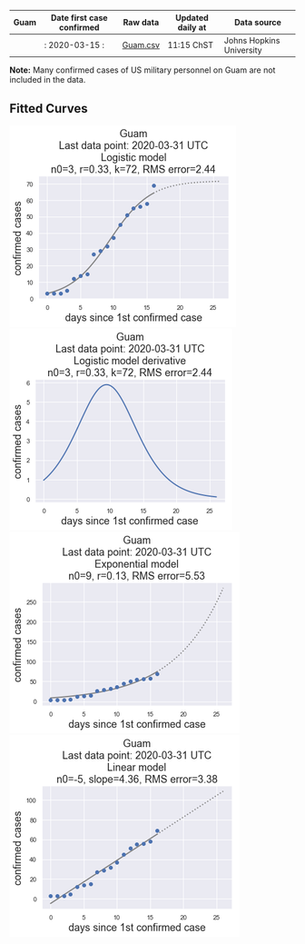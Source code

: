 | Guam | Date first case confirmed | Raw data | Updated daily at| Data source |
| ---  | --- |---|---|---|
|      | : 2020-03-15 :           | [Guam.csv](Guam.csv) | 11:15 ChST |Johns Hopkins University|

**Note:** Many confirmed cases of US military personnel on Guam are not included in the data. 

## Fitted Curves
![](images/Guam-logistic_model-latest.png)
![](images/Guam-logistic-model-derivative-latest.png)
![](images/Guam-exponential_model-latest.png)
![](images/Guam-linear_model-latest.png)
